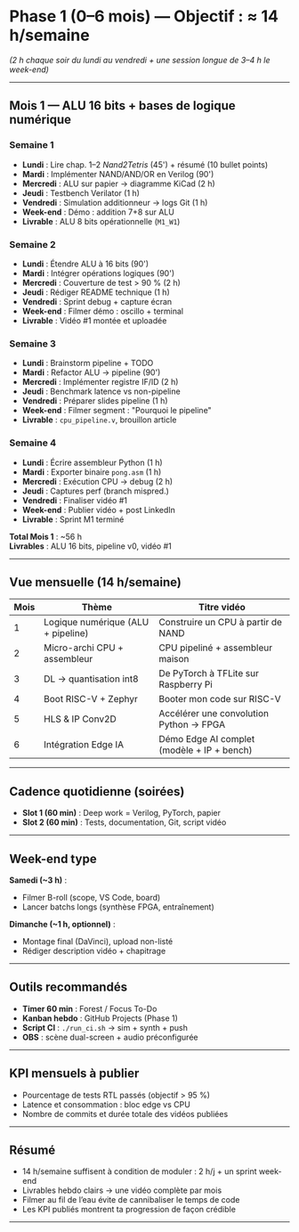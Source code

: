 # Phase 1 (0–6 mois) — Objectif : ≈ 14 h/semaine

_(2 h chaque soir du lundi au vendredi + une session longue de 3–4 h le week-end)_

---

## Mois 1 — ALU 16 bits + bases de logique numérique

### Semaine 1
- **Lundi** : Lire chap. 1–2 _Nand2Tetris_ (45') + résumé (10 bullet points)
- **Mardi** : Implémenter NAND/AND/OR en Verilog (90')
- **Mercredi** : ALU sur papier → diagramme KiCad (2 h)
- **Jeudi** : Testbench Verilator (1 h)
- **Vendredi** : Simulation additionneur → logs Git (1 h)
- **Week-end** : Démo : addition 7+8 sur ALU
- **Livrable** : ALU 8 bits opérationnelle (`M1_W1`)

### Semaine 2
- **Lundi** : Étendre ALU à 16 bits (90')
- **Mardi** : Intégrer opérations logiques (90')
- **Mercredi** : Couverture de test > 90 % (2 h)
- **Jeudi** : Rédiger README technique (1 h)
- **Vendredi** : Sprint debug + capture écran
- **Week-end** : Filmer démo : oscillo + terminal
- **Livrable** : Vidéo #1 montée et uploadée

### Semaine 3
- **Lundi** : Brainstorm pipeline + TODO
- **Mardi** : Refactor ALU → pipeline (90')
- **Mercredi** : Implémenter registre IF/ID (2 h)
- **Jeudi** : Benchmark latence vs non-pipeline
- **Vendredi** : Préparer slides pipeline (1 h)
- **Week-end** : Filmer segment : "Pourquoi le pipeline"
- **Livrable** : `cpu_pipeline.v`, brouillon article

### Semaine 4
- **Lundi** : Écrire assembleur Python (1 h)
- **Mardi** : Exporter binaire `pong.asm` (1 h)
- **Mercredi** : Exécution CPU → debug (2 h)
- **Jeudi** : Captures perf (branch mispred.)
- **Vendredi** : Finaliser vidéo #1
- **Week-end** : Publier vidéo + post LinkedIn
- **Livrable** : Sprint M1 terminé

**Total Mois 1** : ~56 h  
**Livrables** : ALU 16 bits, pipeline v0, vidéo #1

---

## Vue mensuelle (14 h/semaine)

| Mois | Thème                                   | Titre vidéo                                  |
|------|-----------------------------------------|----------------------------------------------|
| 1    | Logique numérique (ALU + pipeline)      | Construire un CPU à partir de NAND           |
| 2    | Micro-archi CPU + assembleur            | CPU pipeliné + assembleur maison             |
| 3    | DL → quantisation int8                  | De PyTorch à TFLite sur Raspberry Pi         |
| 4    | Boot RISC-V + Zephyr                    | Booter mon code sur RISC-V                   |
| 5    | HLS & IP Conv2D                         | Accélérer une convolution Python → FPGA      |
| 6    | Intégration Edge IA                     | Démo Edge AI complet (modèle + IP + bench)   |

---

## Cadence quotidienne (soirées)

- **Slot 1 (60 min)** : Deep work = Verilog, PyTorch, papier
- **Slot 2 (60 min)** : Tests, documentation, Git, script vidéo

---

## Week-end type

**Samedi (~3 h)** :
- Filmer B-roll (scope, VS Code, board)
- Lancer batchs longs (synthèse FPGA, entraînement)

**Dimanche (~1 h, optionnel)** :
- Montage final (DaVinci), upload non-listé
- Rédiger description vidéo + chapitrage

---

## Outils recommandés

- **Timer 60 min** : Forest / Focus To-Do
- **Kanban hebdo** : GitHub Projects (Phase 1)
- **Script CI** : `./run_ci.sh` → sim + synth + push
- **OBS** : scène dual-screen + audio préconfigurée

---

## KPI mensuels à publier

- Pourcentage de tests RTL passés (objectif > 95 %)
- Latence et consommation : bloc edge vs CPU
- Nombre de commits et durée totale des vidéos publiées

---

## Résumé

- 14 h/semaine suffisent à condition de moduler : 2 h/j + un sprint week-end
- Livrables hebdo clairs → une vidéo complète par mois
- Filmer au fil de l’eau évite de cannibaliser le temps de code
- Les KPI publiés montrent ta progression de façon crédible

---

